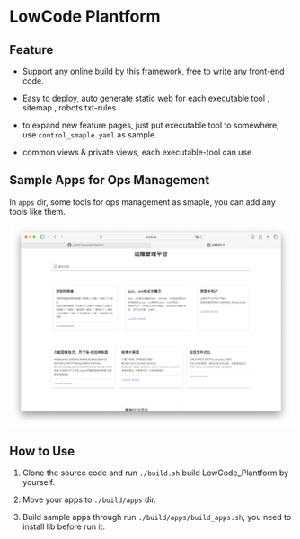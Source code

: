 # LowCode Plantform

## Feature

* Support any online build by this framework, free to write any front-end code.

* Easy to deploy, auto generate static web for each executable tool , sitemap , robots.txt-rules

* to expand new feature pages, just put executable tool to somewhere, use `control_smaple.yaml` as sample.

* common views & private views, each executable-tool can use

## Sample Apps for Ops Management

In `apps` dir, some tools for ops management as smaple, you can add any tools like them.

![homepage](./assets/homepage.png)

## How to Use

1. Clone the source code and run `./build.sh` build LowCode_Plantform by yourself.

2. Move your apps to `./build/apps` dir.

3. Build sample apps through run `./build/apps/build_apps.sh`, you need to install lib before run it.

